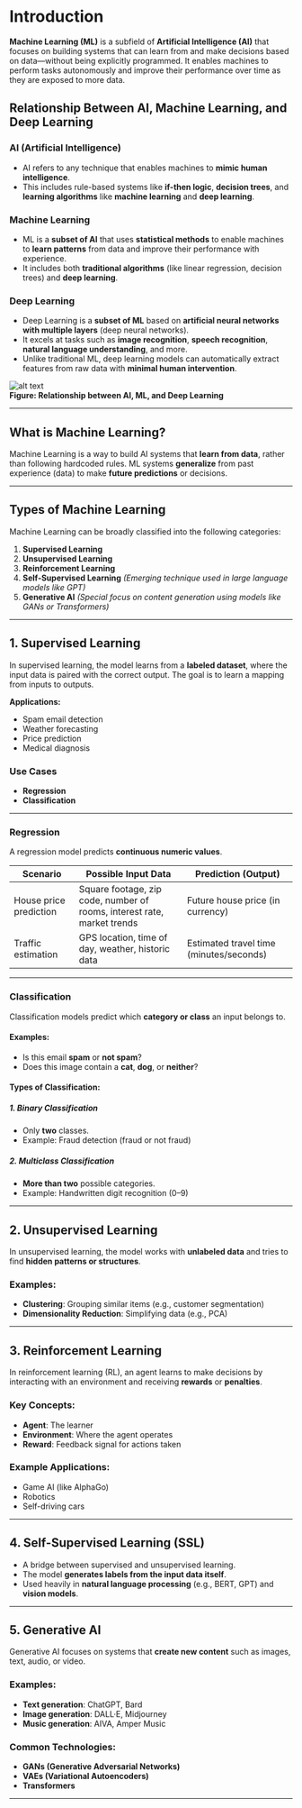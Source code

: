 # Introduction
**Machine Learning (ML)** is a subfield of **Artificial Intelligence (AI)** that focuses on building systems that can learn from and make decisions based on data—without being explicitly programmed. It enables machines to perform tasks autonomously and improve their performance over time as they are exposed to more data.

## Relationship Between AI, Machine Learning, and Deep Learning

### AI (Artificial Intelligence)
- AI refers to any technique that enables machines to **mimic human intelligence**.
- This includes rule-based systems like **if-then logic**, **decision trees**, and **learning algorithms** like **machine learning** and **deep learning**.

### Machine Learning
- ML is a **subset of AI** that uses **statistical methods** to enable machines to **learn patterns** from data and improve their performance with experience.
- It includes both **traditional algorithms** (like linear regression, decision trees) and **deep learning**.

### Deep Learning
- Deep Learning is a **subset of ML** based on **artificial neural networks with multiple layers** (deep neural networks).
- It excels at tasks such as **image recognition**, **speech recognition**, **natural language understanding**, and more.
- Unlike traditional ML, deep learning models can automatically extract features from raw data with **minimal human intervention**.

![alt text](tx32puqCzYlG832gHMhinF3VkJU.avif)  
**Figure: Relationship between AI, ML, and Deep Learning**

---

## What is Machine Learning?
Machine Learning is a way to build AI systems that **learn from data**, rather than following hardcoded rules. ML systems **generalize** from past experience (data) to make **future predictions** or decisions.

---

## Types of Machine Learning

Machine Learning can be broadly classified into the following categories:

1. **Supervised Learning**  
2. **Unsupervised Learning**  
3. **Reinforcement Learning**  
4. **Self-Supervised Learning** *(Emerging technique used in large language models like GPT)*  
5. **Generative AI** *(Special focus on content generation using models like GANs or Transformers)*

---

## 1. Supervised Learning

In supervised learning, the model learns from a **labeled dataset**, where the input data is paired with the correct output. The goal is to learn a mapping from inputs to outputs.

**Applications:**
- Spam email detection
- Weather forecasting
- Price prediction
- Medical diagnosis

### Use Cases
- **Regression**
- **Classification**

---

### Regression

A regression model predicts **continuous numeric values**.

| **Scenario**         | **Possible Input Data**                                                                                                                                      | **Prediction (Output)**                       |
|----------------------|--------------------------------------------------------------------------------------------------------------------------------------------------------------|------------------------------------------------|
| House price prediction | Square footage, zip code, number of rooms, interest rate, market trends                                                                 | Future house price (in currency)               |
| Traffic estimation     | GPS location, time of day, weather, historic data                                                                                   | Estimated travel time (minutes/seconds)       |

---

### Classification

Classification models predict which **category or class** an input belongs to.

#### Examples:
- Is this email **spam** or **not spam**?
- Does this image contain a **cat**, **dog**, or **neither**?

#### Types of Classification:

##### 1. Binary Classification
- Only **two** classes.
- Example: Fraud detection (fraud or not fraud)

##### 2. Multiclass Classification
- **More than two** possible categories.
- Example: Handwritten digit recognition (0–9)

---

## 2. Unsupervised Learning

In unsupervised learning, the model works with **unlabeled data** and tries to find **hidden patterns or structures**.

### Examples:
- **Clustering**: Grouping similar items (e.g., customer segmentation)
- **Dimensionality Reduction**: Simplifying data (e.g., PCA)

---

## 3. Reinforcement Learning

In reinforcement learning (RL), an agent learns to make decisions by interacting with an environment and receiving **rewards** or **penalties**.

### Key Concepts:
- **Agent**: The learner
- **Environment**: Where the agent operates
- **Reward**: Feedback signal for actions taken

### Example Applications:
- Game AI (like AlphaGo)
- Robotics
- Self-driving cars

---

## 4. Self-Supervised Learning (SSL)

- A bridge between supervised and unsupervised learning.
- The model **generates labels from the input data itself**.
- Used heavily in **natural language processing** (e.g., BERT, GPT) and **vision models**.

---

## 5. Generative AI

Generative AI focuses on systems that **create new content** such as images, text, audio, or video.

### Examples:
- **Text generation**: ChatGPT, Bard
- **Image generation**: DALL·E, Midjourney
- **Music generation**: AIVA, Amper Music

### Common Technologies:
- **GANs (Generative Adversarial Networks)**
- **VAEs (Variational Autoencoders)**
- **Transformers**

---
